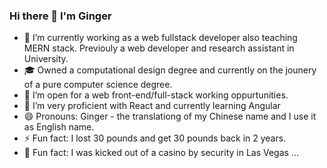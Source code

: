 ### Hi there 👋 I'm Ginger


<!-- **Ginger000/Ginger000** is a ✨ _special_ ✨ repository because its `README.md` (this file) appears on your GitHub profile.

Here are some ideas to get you started: -->
- 🔭 I’m currently working as a web fullstack developer also teaching MERN stack. Previouly a web developer and research assistant in University.
- :mortar_board: Owned a computational design degree and currently on the jounery of a pure computer science degree.
- 🤔 I’m open for a web front-end/full-stack working oppurtunities.
- 🌱 I’m very proficient with React and currently learning Angular
- 😄 Pronouns: Ginger - the translationg of my Chinese name and I use it as English name.
- ⚡ Fun fact: I lost 30 pounds and get 30 pounds back in 2 years. 
- :slot_machine: Fun fact: I was kicked out of a casino by security in Las Vegas ... 

